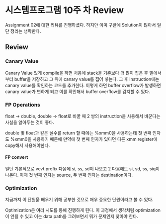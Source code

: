 # 시스템프로그램 10주 차 Review

Assignment 02에 대한 리뷰를 진행하셨다. 하지만 이미 구글에 Solution이 많아서 일단 정리는 생략한다.

## Review

### Canary Value

Canary Value 있게 compile을 하면 처음에 stack을 기존보다 더 많이 잡은 후 밑에서 부터 buffer을 저장하고 그 위에 canary value를 집어 넣는다. 그 후 instruction에는 canary value를 확인하는 코드를 추가한다. 이렇게 하면 buffer overflow가 발생하면 canary value가 변하게 되고 이를 확인해서 buffer overflow를 감지할 수 있다.

### FP Operations

float -> double, double -> float로 바꿀 때 2 쌍의 instruction을 사용해서 바꾼다는 사실을 알아두는 것이 좋다.

double 및 float과 같은 실수를 return 할 때에는 %xmm0을 사용하는데 첫 번째 인자도 %xmm0을 사용하기 때문에 만약에 첫 번째 인자가 있다면 다른 xmm register에 copy해서 사용해야한다.

#### FP convert

일단 기본적으로 vcvt prefix 다음에 si, ss, sd이 나오고 2 다음에도 si, sd, ss, siq이 나온다. 이때 첫 번째 인자는 source, 두 번째 인자는 destination이다.

### Optimization

지금까지 이 단원읇 배우기 위해 공부한 것으로 매우 중요한 단원이라고 볼 수 있다.

Optimization은 여러 시도를 통해 진행하게 된다. 이 과정에서 생각처럼 optimization이 안될 수 있고 이는 data path를 그려보면서 뭐가 문제인지 찾아야 한다.
